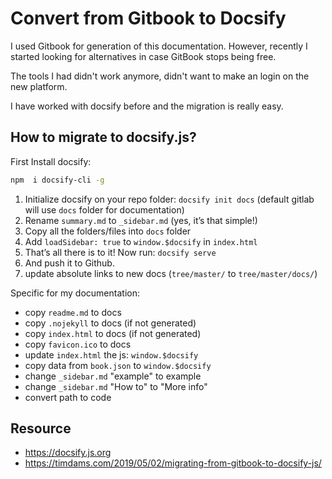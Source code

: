 # Convert from Gitbook to Docsify

I used Gitbook for generation of this documentation. However, recently I started looking for alternatives in case GitBook stops being free.

The tools I had didn't work anymore, didn't want to make an login on the new platform.

I have worked with docsify before and the migration is really easy.

## How to migrate to docsify.js?

First Install docsify:

```bash
npm  i docsify-cli -g
```

1. Initialize docsify on your repo folder: `docsify init docs` (default gitlab will use `docs` folder for documentation)
2. Rename `summary.md` to `_sidebar.md` (yes, it’s that simple!)
3. Copy all the folders/files into `docs` folder
4. Add `loadSidebar: true` to `window.$docsify` in `index.html`
5. That’s all there is to it! Now run: `docsify serve`
6. And push it to Github.
7. update absolute links to new docs (`tree/master/` to `tree/master/docs/`)

Specific for my documentation:

- copy `readme.md` to docs
- copy `.nojekyll` to docs  (if not generated)
- copy `index.html` to docs (if not generated)
- copy `favicon.ico` to docs
- update `index.html` the js: `window.$docsify`
- copy data from `book.json` to `window.$docsify`
- change `_sidebar.md` "example" to example
- change `_sidebar.md`  "How to" to "More info"
- convert path to code



## Resource

- https://docsify.js.org
- https://timdams.com/2019/05/02/migrating-from-gitbook-to-docsify-js/
